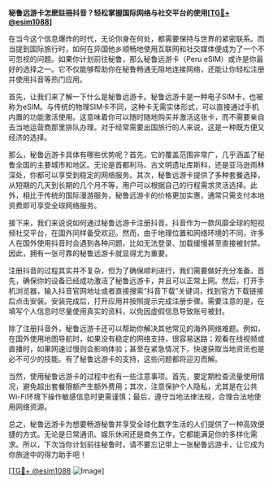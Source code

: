 **秘鲁远游卡怎麽註冊抖音？轻松掌握国际网络与社交平台的使用[[TG💪+ @esim1088](https://t.me/s/esim1088)]**

在当今这个信息爆炸的时代，无论你身在何处，都需要保持与世界的紧密联系。而当提到国际旅行时，如何在异国他乡顺畅地使用互联网和社交媒体便成为了一个不可忽视的问题。如果你计划前往秘鲁，那么秘鲁远游卡（Peru eSIM）或许是你最好的选择之一。它不仅能够帮助你在秘鲁畅通无阻地连接网络，还能让你轻松注册并使用抖音等热门应用。

首先，让我们来了解一下什么是秘鲁远游卡。秘鲁远游卡是一种电子SIM卡，也被称为eSIM。与传统的物理SIM卡不同，这种卡无需实体形式，可以直接通过手机内置的功能激活使用。这意味着你可以随时随地购买并激活这张卡，而不需要亲自去当地运营商那里排队办理。对于经常需要出国旅行的人来说，这是一种既方便又经济的选择。

那么，秘鲁远游卡具体有哪些优势呢？首先，它的覆盖范围非常广，几乎涵盖了秘鲁全国的主要城市和地区。无论是首都利马、古文明遗址库斯科，还是亚马逊雨林深处，你都可以享受到稳定的网络服务。其次，秘鲁远游卡提供了多种套餐选择，从短期的几天到长期的几个月不等，用户可以根据自己的行程需求灵活选择。此外，相比于传统的国际漫游服务，秘鲁远游卡的价格更加实惠，通常只需支付本地资费即可享受全球网络服务。

接下来，我们来说说如何通过秘鲁远游卡注册抖音。抖音作为一款风靡全球的短视频社交平台，在国外同样备受欢迎。然而，由于地理位置和网络环境的不同，许多人在国外使用抖音时会遇到各种问题，比如无法登录、加载缓慢甚至直接被封禁。因此，拥有一张可靠的秘鲁远游卡就显得尤为重要。

注册抖音的过程其实并不复杂，但为了确保顺利进行，我们需要做好充分准备。首先，确保你的设备已经成功激活了秘鲁远游卡，并且可以正常上网。然后，打开手机浏览器，输入抖音官网地址或者直接搜索“抖音下载”关键词，找到官方下载链接后点击安装。安装完成后，打开应用并按照提示完成注册步骤。需要注意的是，在填写个人信息时尽量使用真实的资料，以免因虚假信息导致账号被封。

除了注册抖音外，秘鲁远游卡还可以帮助你解决其他常见的海外网络难题。例如，在国外使用地图导航时，如果没有稳定的网络支持，很容易迷路；观看在线视频或直播时，如果网速过慢则会影响体验；甚至在紧急情况下，快速获取当地资讯也是必不可少的技能。有了秘鲁远游卡的支持，这些问题都将迎刃而解。

当然，使用秘鲁远游卡的过程中也有一些注意事项。首先，要定期检查流量使用情况，避免超出套餐限额产生额外费用；其次，注意保护个人隐私，尤其是在公共Wi-Fi环境下操作敏感信息时更需谨慎；最后，遵守当地法律法规，合理合法地使用网络资源。

总之，秘鲁远游卡为想要畅游秘鲁并享受全球化数字生活的人们提供了一种高效便捷的方式。无论是日常通讯、娱乐休闲还是商务工作，它都能满足你的多样化需求。所以，下次当你计划前往秘鲁时，请不要忘记带上一张秘鲁远游卡，让它成为你旅途中的得力助手吧！

[[TG💪+ @esim1088](https://t.me/s/esim1088) ![Image](https://i.postimg.cc/4NQfJmqS/Snipaste-2025-05-13-00-14-12.png)]